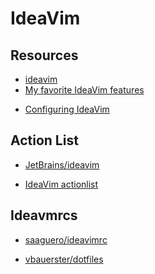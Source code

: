 IdeaVim
===

Resources
---

- [ideavim](https://github.com/JetBrains/ideavim)
- [My favorite IdeaVim features][1]

<!-- Links -->
[1]: https://www.youtube.com/watch?v=SDiKLLrUZMI&t=1s

- [Configuring IdeaVim](https://medium.com/@danidiaz/configuring-ideavimrc-de16a4da0715)

Action List
---

- [JetBrains/ideavim](https://github.com/JetBrains/ideavim/blob/master/src/com/maddyhome/idea/vim/package-info.java)

- [IdeaVim actionlist](https://gist.github.com/zchee/9c78f91cc5ad771c1f5d)

Ideavmrcs
---

- [saaguero/ideavimrc](https://github.com/saaguero/ideavimrc/blob/master/.ideavimrc)

- [vbauerster/dotfiles](https://github.com/vbauerster/dotfiles/blob/master/ideavimrc)
